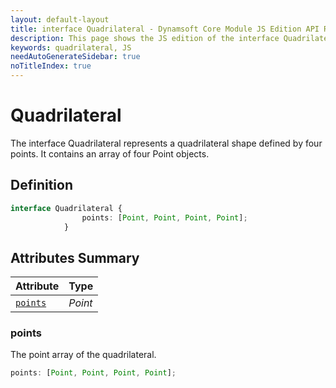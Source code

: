 ```yaml
---
layout: default-layout
title: interface Quadrilateral - Dynamsoft Core Module JS Edition API Reference
description: This page shows the JS edition of the interface Quadrilateral in Dynamsoft Core Module.
keywords: quadrilateral, JS
needAutoGenerateSidebar: true
noTitleIndex: true
---
```


# Quadrilateral

The interface Quadrilateral represents a quadrilateral shape defined by four points. It contains an array of four Point objects.

## Definition

```typescript
interface Quadrilateral {
                points: [Point, Point, Point, Point];
            }
```

## Attributes Summary
  
| Attribute | Type |
|---------- | ---- |
| [`points`](#points) | *Point* |


### points

The point array of the quadrilateral.

```typescript
points: [Point, Point, Point, Point];
```